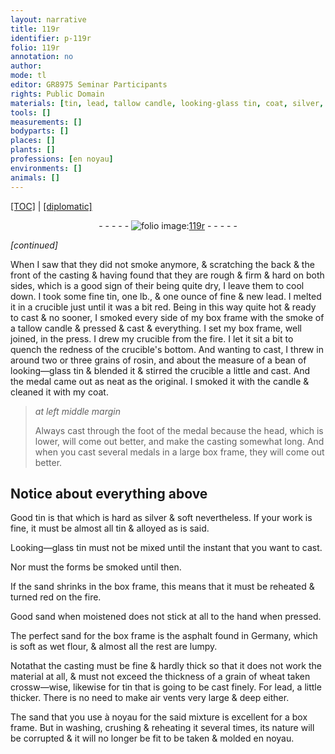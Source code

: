```yaml
---
layout: narrative
title: 119r
identifier: p-119r
folio: 119r
annotation: no
author:
mode: tl
editor: GR8975 Seminar Participants
rights: Public Domain
materials: [tin, lead, tallow candle, looking-glass tin, coat, silver, Looking-glass tin, sand, asphalt, flour, wheat]
tools: []
measurements: []
bodyparts: []
places: []
plants: []
professions: [en noyau]
environments: []
animals: []
---
```


<p><a href="{{ site.baseurl }}/translation/">[TOC]</a> | <a href="{{ site.baseurl }}/_texts/p-119r_tc.md/">[diplomatic]</a></p><div class="folio" align="center">- - - - - <a href="http://gallica.bnf.fr/ark:/12148/btv1b10500001g/f243.image" target="_blank"><img src="https://cu-mkp.github.io/2017-workshop-edition/assets/photo-icon.png" alt="folio image: " style="display:inline-block; margin-bottom:-3px;"/>119r</a> - - - - - </div>  
 
*[continued]*
  
 When I saw that they did not smoke anymore, & scratching the back & the front of the casting & having found that they are rough & firm & hard on both sides, which is a good sign of their being quite dry, I leave them to cool down. I took some fine <span class="m">tin</span>, one lb., & one ounce of fine & new <span class="m">lead</span>. I melted it in a crucible just until it was a bit red. Being in this way quite hot & ready to cast & no sooner, I smoked every side of my box frame with the smoke of a <span class="m">tallow candle</span> & pressed & cast & everything. I set my box frame, well joined, in the press. I drew my crucible from the fire. I let it sit a bit to quench the redness of the crucible's bottom. And wanting to cast, I threw in around two or three grains of rosin, and about the measure of a bean of <span class="m">looking—glass tin</span> & blended it & stirred the crucible a little and cast. And the medal came out as neat as the original. I smoked it with the candle & cleaned it with my <span class="m">coat</span>.
 
> *at left middle margin*
> 
> 
>   Always cast through the foot of the medal because the head, which is lower, will come out better, and make the casting somewhat long. And when you cast several medals in a large box frame, they will come out better.
 
 
  

## Notice about everything above

 
 Good <span class="m">tin</span> is that which is hard as <span class="m">silver</span> & soft nevertheless. If your work is fine, it must be almost all <span class="m">tin</span> & alloyed as is said.
 
<span class="m">Looking—glass tin</span> must not be mixed until the instant that you want to cast.
 
 Nor must the forms be smoked until then.
 
 If the <span class="m">sand</span> shrinks in the box frame, this means that it must be reheated & turned red on the fire.
 
Good <span class="m">sand</span> when moistened does not stick at all to the hand when pressed.
 
The perfect <span class="m">sand</span> for the box frame is the <span class="m">asphalt</span> found in Germany, which is soft as wet <span class="m">flour</span>, & almost all the rest are lumpy.
 
 Notathat the casting must be fine & hardly thick so that it does not work the material at all, & must not exceed the thickness of a grain of <span class="m">wheat</span> taken crossw—wise, likewise for <span class="m">tin</span> that is going to be cast finely. For <span class="m">lead</span>, a little thicker. There is no need to make air vents very large & deep either.
 
 The <span class="m">sand</span> that you use à noyau for the said mixture is excellent for a box frame. But in washing, crushing & reheating it several times, its nature will be corrupted & it will no longer be fit to be taken & molded <span class="pro">en noyau</span>.
 
